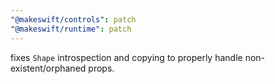 ```yaml
---
"@makeswift/controls": patch
"@makeswift/runtime": patch
---
```


fixes `Shape` introspection and copying to properly handle non-existent/orphaned props.
